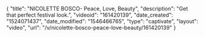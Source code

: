 {
    "title": "NICOLETTE BOSCO- Peace, Love, Beauty",
    "description": "Get that perfect festival look.",
    "videoid": "161420139",
    "date_created": "1524071437",
    "date_modified": "1546466765",
    "type": "captivate",
    "layout": "video",
    "url": "\/v\/nicolette-bosco-peace-love-beauty\/161420139"
}